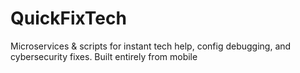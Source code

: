 # QuickFixTech
Microservices &amp; scripts for instant tech help, config debugging, and cybersecurity fixes. Built entirely from mobile
